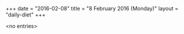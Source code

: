 +++
date = "2016-02-08"
title = "8 February 2016 (Monday)"
layout = "daily-diet"
+++


\<no entries\>
